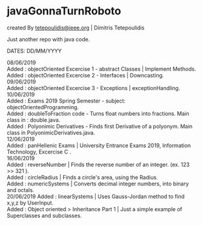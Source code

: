 # javaGonnaTurnRoboto
created By tetepoulidis@ieee.org | Dimitris Tetepoulidis

Just another repo with java code.

DATES: DD/MM/YYYY

08/06/2019 <br> 
	Added : objectOriented Excercise 1 - abstract Classes | Implement Methods.<br>
	Added : objectOriented Excercise 2 - Interfaces | Downcasting.<br>
09/06/2019 <br>
	Added : objectOriented Excercise 3 - Exceptions | exceptionHandling.<br>
10/06/2019 <br>
	Added : Exams 2019 Spring Semester - subject: objectOrientedProgramming.<br>
	Added : doubleToFraction code - Turns float numbers into fractions. Main class in : double.java.<br>
	Added : Polyonimic Derivatives - Finds first Derivative of a polyonym. Main class in PolyonimicDerivatives.java.<br>
12/06/2019 <br>
	Added : panHellenic Exams | University Entrance Exams 2019, Information Technology, Excercise C .<br>
16/06/2019 <br>
	Added : reverseNumber | Finds the reverse number of an integer. (ex. 123 >> 321 ).<br>
	Added : circleRadius | Finds a circle's area, using the Radius.<br>
	Added : numericSystems | Converts decimal integer numbers, into binary and octals.<br>
20/06/2019
	Added : linearSystems | Uses Gauss-Jordan method to find x,y,z by UserInput.<br>
	Added : Object oriented > Inheritance Part 1 | Just a simple example of Superclasses and subclasses.<br>